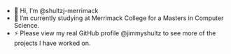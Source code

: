 - 👋 Hi, I’m @shultzj-merrimack
- 🌱 I’m currently studying at Merrimack College for a Masters in Computer Science.
- ⚡ Please view my real GitHub profile @jimmyshultz to see more of the projects I have worked on.

<!---
shultzj-merrimack/shultzj-merrimack is a ✨ special ✨ repository because its `README.md` (this file) appears on your GitHub profile.
You can click the Preview link to take a look at your changes.
--->

